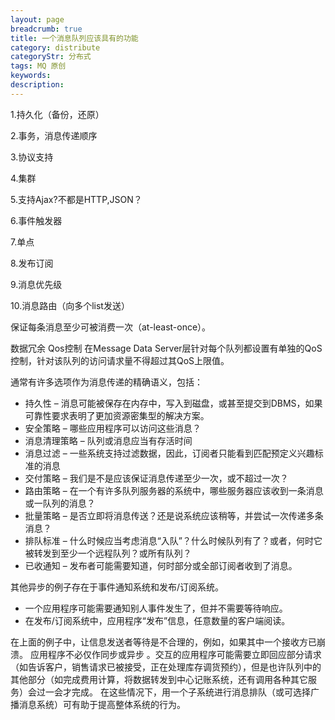 ```yaml
---
layout: page
breadcrumb: true
title: 一个消息队列应该具有的功能
category: distribute
categoryStr: 分布式
tags: MQ 原创
keywords: 
description: 
---
```




1.持久化（备份，还原）

2.事务，消息传递顺序

3.协议支持

4.集群

5.支持Ajax?不都是HTTP,JSON？

6.事件触发器

7.单点

8.发布订阅

9.消息优先级

10.消息路由（向多个list发送）

保证每条消息至少可被消费一次（at-least-once）。

数据冗余
Qos控制 在Message Data Server层针对每个队列都设置有单独的QoS控制，针对该队列的访问请求量不得超过其QoS上限值。




通常有许多选项作为消息传递的精确语义，包括：

* 持久性 – 消息可能被保存在内存中，写入到磁盘，或甚至提交到DBMS，如果可靠性要求表明了更加资源密集型的解决方案。
* 安全策略 – 哪些应用程序可以访问这些消息？
* 消息清理策略 – 队列或消息应当有存活时间
* 消息过滤 – 一些系统支持过滤数据，因此，订阅者只能看到匹配预定义兴趣标准的消息
* 交付策略 – 我们是不是应该保证消息传递至少一次，或不超过一次？
* 路由策略 – 在一个有许多队列服务器的系统中，哪些服务器应该收到一条消息或一队列的消息？
* 批量策略 – 是否立即将消息传送？还是说系统应该稍等，并尝试一次传递多条消息？
* 排队标准 – 什么时候应当考虑消息“入队”？什么时候队列有了？或者，何时它被转发到至少一个远程队列？或所有队列？
* 已收通知 – 发布者可能需要知道，何时部分或全部订阅者收到了消息。


其他异步的例子存在于事件通知系统和发布/订阅系统。

* 一个应用程序可能需要通知别人事件发生了，但并不需要等待响应。
* 在发布/订阅系统中，应用程序“发布”信息，任意数量的客户端阅读。

在上面的例子中，让信息发送者等待是不合理的，例如，如果其中一个接收方已崩溃。
应用程序不必仅作同步或异步 。交互的应用程序可能需要立即回应部分请求（如告诉客户，销售请求已被接受，正在处理库存调货预约），但是也许队列中的其他部分（如完成费用计算，将数据转发到中心记账系统，还有调用各种其它服务）会过一会才完成。
在这些情况下，用一个子系统进行消息排队（或可选择广播消息系统）可有助于提高整体系统的行为。







